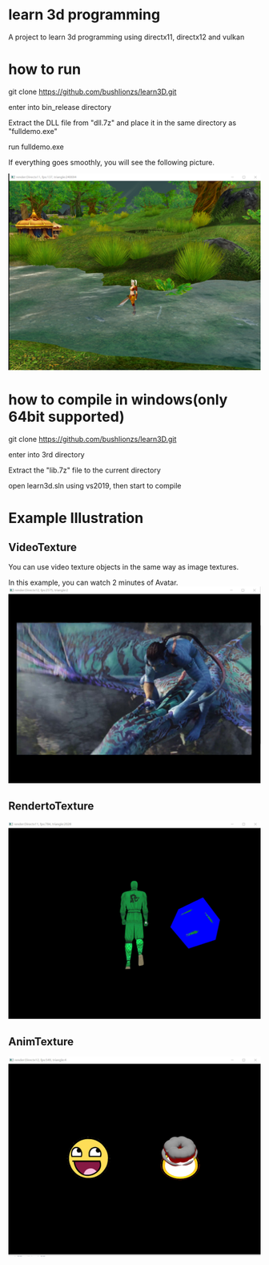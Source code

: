 # learn 3d programming
A project to learn 3d programming using directx11, directx12 and vulkan
# how to run
git clone https://github.com/bushlionzs/learn3D.git

enter into bin_release directory

Extract the DLL file from "dll.7z" and place it in the same directory as "fulldemo.exe"

run fulldemo.exe

If everything goes smoothly, you will see the following picture.

![screenshot](https://github.com/bushlionzs/learn3D/blob/main/resources/fulldemo.png)

# how to compile in windows(only 64bit supported)

git clone https://github.com/bushlionzs/learn3D.git

enter into 3rd directory

Extract the "lib.7z" file to the current directory

open learn3d.sln using vs2019, then start to compile

# Example Illustration
## VideoTexture   
   You can use video texture objects in the same way as image textures.
   
   In this example, you can watch 2 minutes of Avatar.
  ![screenshot](https://github.com/bushlionzs/learn3D/blob/main/resources/screenshot/video_texture.jpg)
  
## RendertoTexture   
  ![screenshot](https://github.com/bushlionzs/learn3D/blob/main/resources/screenshot/rendertotexture.jpg)
  
## AnimTexture   
  ![screenshot](https://github.com/bushlionzs/learn3D/blob/main/resources/screenshot/animTexture.jpg)
  
